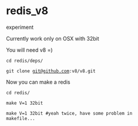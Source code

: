 redis_v8
========

experiment

Currently work only on OSX with 32bit

You will need v8 =)

<code>cd redis/deps/</code>

<code>git clone git@github.com:v8/v8.git</code>

Now you can make a redis

<code>cd redis/</code>

<code>make V=1 32bit</code>

<code>make V=1 32bit #yeah twice, have some problem in makefile...</code>
